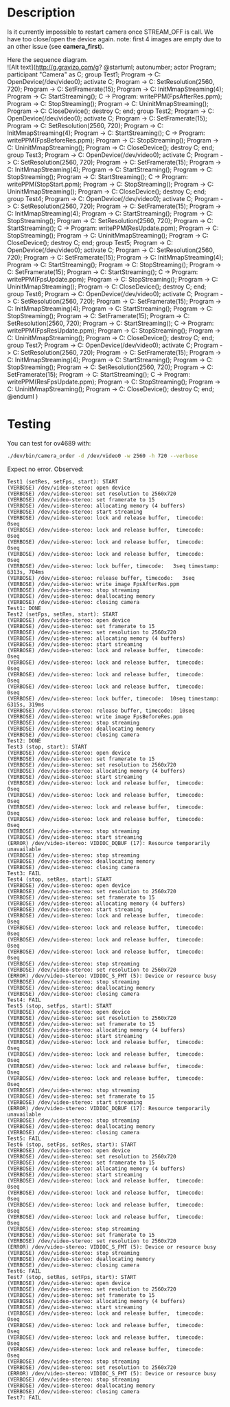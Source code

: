# Description
Is it currently impossible to restart camera once STREAM_OFF is call.
We have too close/open the device again.
note: first 4 images are empty due to an other issue (see **camera_first**).

Here the sequence diagram.  
![Alt text](http://g.gravizo.com/g?
@startuml;
autonumber;
actor Program;
participant "Camera" as C;
group Test1;
Program -> C: OpenDevice\(/dev/video0\);
activate C;
Program -> C: SetResolution\(2560, 720\);
Program -> C: SetFramerate\(15\);
Program -> C: InitMmapStreaming\(4\);
Program -> C: StartStreaming\(\);
C -> Program: writePPM\(FpsAfterRes.ppm\);
Program -> C: StopStreaming\(\);
Program -> C: UninitMmapStreaming\(\);
Program -> C: CloseDevice\(\);
destroy C;
end;
group Test2;
Program -> C: OpenDevice\(/dev/video0\);
activate C;
Program -> C: SetFramerate\(15\);
Program -> C: SetResolution\(2560, 720\);
Program -> C: InitMmapStreaming\(4\);
Program -> C: StartStreaming\(\);
C -> Program: writePPM\(FpsBeforeRes.ppm\);
Program -> C: StopStreaming\(\);
Program -> C: UninitMmapStreaming\(\);
Program -> C: CloseDevice\(\);
destroy C;
end;
group Test3;
Program -> C: OpenDevice\(/dev/video0\);
activate C;
Program -> C: SetResolution\(2560, 720\);
Program -> C: SetFramerate\(15\);
Program -> C: InitMmapStreaming\(4\);
Program -> C: StartStreaming\(\);
Program -> C: StopStreaming\(\);
Program -> C: StartStreaming\(\);
C -> Program: writePPM\(StopStart.ppm\);
Program -> C: StopStreaming\(\);
Program -> C: UninitMmapStreaming\(\);
Program -> C: CloseDevice\(\);
destroy C;
end;
group Test4;
Program -> C: OpenDevice\(/dev/video0\);
activate C;
Program -> C: SetResolution\(2560, 720\);
Program -> C: SetFramerate\(15\);
Program -> C: InitMmapStreaming\(4\);
Program -> C: StartStreaming\(\);
Program -> C: StopStreaming\(\);
Program -> C: SetResolution\(2560, 720\);
Program -> C: StartStreaming\(\);
C -> Program: writePPM\(ResUpdate.ppm\);
Program -> C: StopStreaming\(\);
Program -> C: UninitMmapStreaming\(\);
Program -> C: CloseDevice\(\);
destroy C;
end;
group Test5;
Program -> C: OpenDevice\(/dev/video0\);
activate C;
Program -> C: SetResolution\(2560, 720\);
Program -> C: SetFramerate\(15\);
Program -> C: InitMmapStreaming\(4\);
Program -> C: StartStreaming\(\);
Program -> C: StopStreaming\(\);
Program -> C: SetFramerate\(15\);
Program -> C: StartStreaming\(\);
C -> Program: writePPM\(FpsUpdate.ppm\);
Program -> C: StopStreaming\(\);
Program -> C: UninitMmapStreaming\(\);
Program -> C: CloseDevice\(\);
destroy C;
end;
group Test6;
Program -> C: OpenDevice\(/dev/video0\);
activate C;
Program -> C: SetResolution\(2560, 720\);
Program -> C: SetFramerate\(15\);
Program -> C: InitMmapStreaming\(4\);
Program -> C: StartStreaming\(\);
Program -> C: StopStreaming\(\);
Program -> C: SetFramerate\(15\);
Program -> C: SetResolution\(2560, 720\);
Program -> C: StartStreaming\(\);
C -> Program: writePPM\(FpsResUpdate.ppm\);
Program -> C: StopStreaming\(\);
Program -> C: UninitMmapStreaming\(\);
Program -> C: CloseDevice\(\);
destroy C;
end;
group Test7;
Program -> C: OpenDevice\(/dev/video0\);
activate C;
Program -> C: SetResolution\(2560, 720\);
Program -> C: SetFramerate\(15\);
Program -> C: InitMmapStreaming\(4\);
Program -> C: StartStreaming\(\);
Program -> C: StopStreaming\(\);
Program -> C: SetResolution\(2560, 720\);
Program -> C: SetFramerate\(15\);
Program -> C: StartStreaming\(\);
C -> Program: writePPM\(ResFpsUpdate.ppm\);
Program -> C: StopStreaming\(\);
Program -> C: UninitMmapStreaming\(\);
Program -> C: CloseDevice\(\);
destroy C;
end;
@enduml
)

# Testing
You can test for ov4689 with:
```sh
./dev/bin/camera_order -d /dev/video0 -w 2560 -h 720 --verbose
```

Expect no error.
Observed:
```
Test1 (setRes, setFps, start): START
(VERBOSE) /dev/video-stereo: open device
(VERBOSE) /dev/video-stereo: set resolution to 2560x720
(VERBOSE) /dev/video-stereo: set framerate to 15
(VERBOSE) /dev/video-stereo: allocating memory (4 buffers)
(VERBOSE) /dev/video-stereo: start streaming
(VERBOSE) /dev/video-stereo: lock and release buffer,  timecode:   0seq
(VERBOSE) /dev/video-stereo: lock and release buffer,  timecode:   0seq
(VERBOSE) /dev/video-stereo: lock and release buffer,  timecode:   0seq
(VERBOSE) /dev/video-stereo: lock and release buffer,  timecode:   0seq
(VERBOSE) /dev/video-stereo: lock buffer, timecode:   3seq timestamp: 6313s, 704ms
(VERBOSE) /dev/video-stereo: release buffer, timecode:   3seq
(VERBOSE) /dev/video-stereo: write image FpsAfterRes.ppm
(VERBOSE) /dev/video-stereo: stop streaming
(VERBOSE) /dev/video-stereo: deallocating memory
(VERBOSE) /dev/video-stereo: closing camera
Test1: DONE
Test2 (setFps, setRes, start): START
(VERBOSE) /dev/video-stereo: open device
(VERBOSE) /dev/video-stereo: set framerate to 15
(VERBOSE) /dev/video-stereo: set resolution to 2560x720
(VERBOSE) /dev/video-stereo: allocating memory (4 buffers)
(VERBOSE) /dev/video-stereo: start streaming
(VERBOSE) /dev/video-stereo: lock and release buffer,  timecode:   0seq
(VERBOSE) /dev/video-stereo: lock and release buffer,  timecode:   0seq
(VERBOSE) /dev/video-stereo: lock and release buffer,  timecode:   0seq
(VERBOSE) /dev/video-stereo: lock and release buffer,  timecode:   0seq
(VERBOSE) /dev/video-stereo: lock buffer, timecode:  10seq timestamp: 6315s, 319ms
(VERBOSE) /dev/video-stereo: release buffer, timecode:  10seq
(VERBOSE) /dev/video-stereo: write image FpsBeforeRes.ppm
(VERBOSE) /dev/video-stereo: stop streaming
(VERBOSE) /dev/video-stereo: deallocating memory
(VERBOSE) /dev/video-stereo: closing camera
Test2: DONE
Test3 (stop, start): START
(VERBOSE) /dev/video-stereo: open device
(VERBOSE) /dev/video-stereo: set framerate to 15
(VERBOSE) /dev/video-stereo: set resolution to 2560x720
(VERBOSE) /dev/video-stereo: allocating memory (4 buffers)
(VERBOSE) /dev/video-stereo: start streaming
(VERBOSE) /dev/video-stereo: lock and release buffer,  timecode:   0seq
(VERBOSE) /dev/video-stereo: lock and release buffer,  timecode:   0seq
(VERBOSE) /dev/video-stereo: lock and release buffer,  timecode:   0seq
(VERBOSE) /dev/video-stereo: lock and release buffer,  timecode:   0seq
(VERBOSE) /dev/video-stereo: stop streaming
(VERBOSE) /dev/video-stereo: start streaming
(ERROR) /dev/video-stereo: VIDIOC_DQBUF (17): Resource temporarily unavailable
(VERBOSE) /dev/video-stereo: stop streaming
(VERBOSE) /dev/video-stereo: deallocating memory
(VERBOSE) /dev/video-stereo: closing camera
Test3: FAIL
Test4 (stop, setRes, start): START
(VERBOSE) /dev/video-stereo: open device
(VERBOSE) /dev/video-stereo: set resolution to 2560x720
(VERBOSE) /dev/video-stereo: set framerate to 15
(VERBOSE) /dev/video-stereo: allocating memory (4 buffers)
(VERBOSE) /dev/video-stereo: start streaming
(VERBOSE) /dev/video-stereo: lock and release buffer,  timecode:   0seq
(VERBOSE) /dev/video-stereo: lock and release buffer,  timecode:   0seq
(VERBOSE) /dev/video-stereo: lock and release buffer,  timecode:   0seq
(VERBOSE) /dev/video-stereo: lock and release buffer,  timecode:   0seq
(VERBOSE) /dev/video-stereo: stop streaming
(VERBOSE) /dev/video-stereo: set resolution to 2560x720
(ERROR) /dev/video-stereo: VIDIOC_S_FMT (5): Device or resource busy
(VERBOSE) /dev/video-stereo: stop streaming
(VERBOSE) /dev/video-stereo: deallocating memory
(VERBOSE) /dev/video-stereo: closing camera
Test4: FAIL
Test5 (stop, setFps, start): START
(VERBOSE) /dev/video-stereo: open device
(VERBOSE) /dev/video-stereo: set resolution to 2560x720
(VERBOSE) /dev/video-stereo: set framerate to 15
(VERBOSE) /dev/video-stereo: allocating memory (4 buffers)
(VERBOSE) /dev/video-stereo: start streaming
(VERBOSE) /dev/video-stereo: lock and release buffer,  timecode:   0seq
(VERBOSE) /dev/video-stereo: lock and release buffer,  timecode:   0seq
(VERBOSE) /dev/video-stereo: lock and release buffer,  timecode:   0seq
(VERBOSE) /dev/video-stereo: lock and release buffer,  timecode:   0seq
(VERBOSE) /dev/video-stereo: stop streaming
(VERBOSE) /dev/video-stereo: set framerate to 15
(VERBOSE) /dev/video-stereo: start streaming
(ERROR) /dev/video-stereo: VIDIOC_DQBUF (17): Resource temporarily unavailable
(VERBOSE) /dev/video-stereo: stop streaming
(VERBOSE) /dev/video-stereo: deallocating memory
(VERBOSE) /dev/video-stereo: closing camera
Test5: FAIL
Test6 (stop, setFps, setRes, start): START
(VERBOSE) /dev/video-stereo: open device
(VERBOSE) /dev/video-stereo: set resolution to 2560x720
(VERBOSE) /dev/video-stereo: set framerate to 15
(VERBOSE) /dev/video-stereo: allocating memory (4 buffers)
(VERBOSE) /dev/video-stereo: start streaming
(VERBOSE) /dev/video-stereo: lock and release buffer,  timecode:   0seq
(VERBOSE) /dev/video-stereo: lock and release buffer,  timecode:   0seq
(VERBOSE) /dev/video-stereo: lock and release buffer,  timecode:   0seq
(VERBOSE) /dev/video-stereo: lock and release buffer,  timecode:   0seq
(VERBOSE) /dev/video-stereo: stop streaming
(VERBOSE) /dev/video-stereo: set framerate to 15
(VERBOSE) /dev/video-stereo: set resolution to 2560x720
(ERROR) /dev/video-stereo: VIDIOC_S_FMT (5): Device or resource busy
(VERBOSE) /dev/video-stereo: stop streaming
(VERBOSE) /dev/video-stereo: deallocating memory
(VERBOSE) /dev/video-stereo: closing camera
Test6: FAIL
Test7 (stop, setRes, setFps, start): START
(VERBOSE) /dev/video-stereo: open device
(VERBOSE) /dev/video-stereo: set resolution to 2560x720
(VERBOSE) /dev/video-stereo: set framerate to 15
(VERBOSE) /dev/video-stereo: allocating memory (4 buffers)
(VERBOSE) /dev/video-stereo: start streaming
(VERBOSE) /dev/video-stereo: lock and release buffer,  timecode:   0seq
(VERBOSE) /dev/video-stereo: lock and release buffer,  timecode:   0seq
(VERBOSE) /dev/video-stereo: lock and release buffer,  timecode:   0seq
(VERBOSE) /dev/video-stereo: lock and release buffer,  timecode:   0seq
(VERBOSE) /dev/video-stereo: stop streaming
(VERBOSE) /dev/video-stereo: set resolution to 2560x720
(ERROR) /dev/video-stereo: VIDIOC_S_FMT (5): Device or resource busy
(VERBOSE) /dev/video-stereo: stop streaming
(VERBOSE) /dev/video-stereo: deallocating memory
(VERBOSE) /dev/video-stereo: closing camera
Test7: FAIL
```


